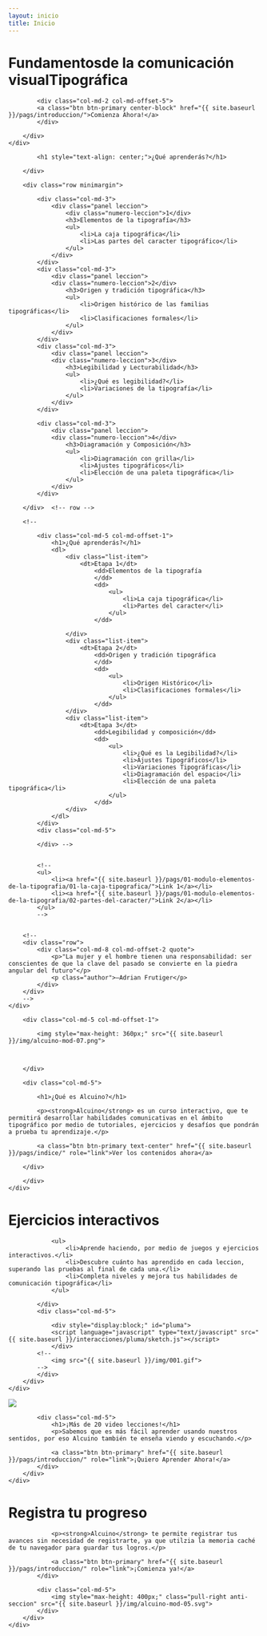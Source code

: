 ```yaml
---
layout: inicio
title: Inicio
---
```



<div class="jumbotron" id="jumboinicio">
	<div class="container">
		<div class="col-md-12">
<!--		<span class="jumbo-back">ALCUINO</span> -->
			<h1>Fundamentos<span class="merri">de la comunicación visual</span>Tipográfica</h1>

			<div class="col-md-2 col-md-offset-5">
			<a class="btn btn-primary center-block" href="{{ site.baseurl }}/pags/introduccion/">Comienza Ahora!</a>
			</div>

		</div>
	</div>
</div>
<div class="seccion dos" id="seccion-1">
	<div class="container">
		<div class="row">

			<h1 style="text-align: center;">¿Qué aprenderás?</h1>

		</div>

		<div class="row minimargin">

			<div class="col-md-3">
				<div class="panel leccion">
					<div class="numero-leccion">1</div>
					<h3>Elementos de la tipografía</h3>
					<ul>
						<li>La caja tipográfica</li>
						<li>Las partes del caracter tipográfico</li>
					</ul>
				</div>
			</div>
			<div class="col-md-3">
				<div class="panel leccion">
				<div class="numero-leccion">2</div>
					<h3>Origen y tradición tipográfica</h3>
					<ul>
						<li>Origen histórico de las familias tipográficas</li>
						<li>Clasificaciones formales</li>
					</ul>
				</div>
			</div>
			<div class="col-md-3">
				<div class="panel leccion">
				<div class="numero-leccion">3</div>
					<h3>Legibilidad y Lecturabilidad</h3>
					<ul>
						<li>¿Qué es legibilidad?</li>
						<li>Variaciones de la tipografía</li>
					</ul>
				</div>
			</div>

			<div class="col-md-3">
				<div class="panel leccion">
				<div class="numero-leccion">4</div>
					<h3>Diagramación y Composición</h3>
					<ul>
						<li>Diagramación con grilla</li>
						<li>Ajustes tipográficos</li>
						<li>Elección de una paleta tipográfica</li>
					</ul>
				</div>
			</div>

		</div>	<!-- row -->

		<!--

			<div class="col-md-5 col-md-offset-1">
				<h1>¿Qué aprenderás?</h1>
				<dl>
					<div class="list-item">
						<dt>Etapa 1</dt>
							<dd>Elementos de la tipografía
							</dd>
							<dd>
								<ul>
									<li>La caja tipográfica</li>
									<li>Partes del caracter</li>
								</ul>
							</dd>

					</div>
					<div class="list-item">
						<dt>Etapa 2</dt>
							<dd>Origen y tradición tipográfica
							</dd>
							<dd>
								<ul>
									<li>Origen Histórico</li>
									<li>Clasificaciones formales</li>
								</ul>
							</dd>
					</div>
					<div class="list-item">
						<dt>Etapa 3</dt>
							<dd>Legibilidad y composición</dd>
							<dd>
								<ul>
									<li>¿Qué es la Legibilidad?</li>
									<li>Ajustes Tipográficos</li>
									<li>Variaciones Tipográficas</li>
									<li>Diagramación del espacio</li>
									<li>Elección de una paleta tipográfica</li>
								</ul>
							</dd>
					</div>
				</dl>
			</div>
			<div class="col-md-5">
				
			</div> -->
			
			
			<!--
			<ul>
				<li><a href="{{ site.baseurl }}/pags/01-modulo-elementos-de-la-tipografia/01-la-caja-tipografica/">Link 1</a></li>
				<li><a href="{{ site.baseurl }}/pags/01-modulo-elementos-de-la-tipografia/02-partes-del-caracter/">Link 2</a></li>
			</ul>
			-->
				
		
		<!--
		<div class="row">
			<div class="col-md-8 col-md-offset-2 quote">
				<p>"La mujer y el hombre tienen una responsabilidad: ser conscientes de que la clave del pasado se convierte en la piedra angular del futuro"</p>
				<p class="author">–Adrian Frutiger</p>
			</div>
		</div>
		-->
	</div>
</div>

<div class="seccion uno" id="seccion-2">
	<div class="container">
		<div class="row">

		<div class="col-md-5 col-md-offset-1">

			<img style="max-height: 360px;" src="{{ site.baseurl }}/img/alcuino-mod-07.png">

			
			
		</div>

		<div class="col-md-5">

			<h1>¿Qué es Alcuino?</h1>

			<p><strong>Alcuino</strong> es un curso interactivo, que te permitirá desarrollar habilidades comunicativas en el ámbito tipográfico por medio de tutoriales, ejercicios y desafíos que pondrán a prueba tu aprendizaje.</p>

			<a class="btn btn-primary text-center" href="{{ site.baseurl }}/pags/indice/" role="link">Ver los contenidos ahora</a>
				
		</div>

		</div>
	</div>
</div>

<div class="seccion dos" id="seccion-3">
	<div class="container">
		<div class="row">
			<div class="col-md-5 col-md-offset-1">
				<h1>Ejercicios interactivos</h1>

				<ul>
					<li>Aprende haciendo, por medio de juegos y ejercicios interactivos.</li>
					<li>Descubre cuánto has aprendido en cada leccion, superando las pruebas al final de cada una.</li>
					<li>Completa niveles y mejora tus habilidades de comunicación tipográfica</li>
				</ul>
				
			</div>
			<div class="col-md-5">

				<div style="display:block;" id="pluma">
				<script language="javascript" type="text/javascript" src="{{ site.baseurl }}/interacciones/pluma/sketch.js"></script>
				</div>
			<!--
				<img src="{{ site.baseurl }}/img/001.gif">	
			-->
			</div>
		</div>
	</div>
</div>

<div class="seccion uno" id="seccion-4">
	<div class="container">
		<div class="row">
			<div class="col-md-5 col-md-offset-1">
				<img src="{{ site.baseurl }}/img/002.gif">
			</div>

			<div class="col-md-5">
				<h1>¡Más de 20 video lecciones!</h1>
				<p>Sabemos que es más fácil aprender usando nuestros sentidos, por eso Alcuino también te enseña viendo y escuchando.</p>

				<a class="btn btn-primary" href="{{ site.baseurl }}/pags/introduccion/" role="link">¡Quiero Aprender Ahora!</a>
			</div>
		</div>
	</div>
</div>

<div class="seccion dos" id="seccion-5">
	<div class="container">
		<div class="row">
			<div class="col-md-5 col-md-offset-1">
				<h1>Registra tu progreso</h1>
				
				<p><strong>Alcuino</strong> te permite registrar tus avances sin necesidad de registrarte, ya que utilzia la memoria caché de tu navegador para guardar tus logros.</p>

				<a class="btn btn-primary" href="{{ site.baseurl }}/pags/introduccion/" role="link">¡Comienza ya!</a>
			</div>

			<div class="col-md-5">
				<img style="max-height: 400px;" class="pull-right anti-seccion" src="{{ site.baseurl }}/img/alcuino-mod-05.svg">
			</div>
		</div>
	</div>
</div>

<!--
<div class="seccion uno" id="seccion-2">
	<div class="container">
		<h2>¿Qué aprenderás?</h2>
		<div class="row">
			<div class="col-md-8">
				<p>Este curso se divide en tres módulos, de dificultad ascendente. En cada uno de ellos encontrarás diferentes lecciones de las cuales se desprenden conocimientos que te ayudarán a comprender desde cómo se conforman, hasta cómo se aplican e interactúan entre ellas las diferentes familias tipográficas.</p>
				<p></p>
			</div>
		</div>
	</div>
</div> -->
